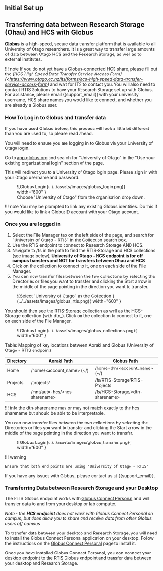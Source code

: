 ## Initial Set up

## Transferring data between Research Storage (Ohau) and HCS with Globus

**[Globus](https://www.globus.org/)** is a high-speed, secure data transfer platform that is available to all University of Otago researchers. 
It is a great way to transfer large amounts of data between Otago HCS and the Research Storage, as well as to external institutes.

!!! note
    If you do not yet have a Globus-connected HCS share, please fill out the _[HCS High Speed Data Transfer Service Access Form](<https://www.otago.ac.nz/its/forms/hcs-high-speed-data-transfer-service-access-form)_ and wait for ITS to contact you. You will also need to contact RTIS Solutions to have your Research Storage set up with Globus. For assistance, please email {{support_email}} with your university username, HCS share names you would like to connect, and whether you are already a Globus user.


### How To Log in to Globus and transfer data


If you have used Globus before, this process will look a little bit different than you are used to, so please read ahead.

You will need to ensure you are logging in to Globus via your University of Otago login.

Go to [app.globus.org](https://app.globus.org/) and search for "University of Otago" in the "Use your existing organizational login" section of the page.

This will redirect you to a University of Otago login page. Please sign in with your Otago username and password.


<figure markdown="span">
  ![Globus Login](../../assets/images/globus_login.png){ width="600" }
  <figcaption>Choose "University of Otago" from the organisation drop down.</figcaption>
</figure>

!!! note
    You may be prompted to link any existing Globus identities. Do this if you would like to link a GlobusID account with your Otago account.


### Once you are logged in

1. Select the File Manager tab on the left side of the page, and search for "University of Otago - RTIS" in the Collection search box.
1. Use the RTIS endpoint to connect to Research Storage AND HCS. 
1. Navigate to /fs in the path to find the RTIS-Storage and HCS collections (see image below). **University of Otago - HCS endpoint is for off campus transfers and NOT for transfers between Ohau and HCS** 
1. Click on the collection to connect to it, one on each side of the File Manager.
1. You can now transfer files between the two collections by selecting the Directories or files you want to transfer and clicking the Start arrow in the middle of the page pointing in the direction you want to transfer.


<figure markdown="span">
  ![Select "University of Otago" as the Collection ](../../assets/images/globus_rtis.png){ width="600" }
  <figcaption></figcaption>
</figure>




You should then see the RTIS-Storage collection as well as the HCS-Storage collection (with dtn_<username>). Click on the collection to connect to it, one on each side of the File Manager.

<figure markdown="span">
  ![Globus Login](../../assets/images/globus_collections.png){ width="600" }
  <figcaption></figcaption>
</figure>


Table: Mapping of key locations between Aoraki and Globus (University of Otago - RTIS endpoint)

| Directory| Aoraki Path | Globus Path |
|---|---|---|
| Home |/home/<account_name\> (~/) | /home-dtn/<account_name\> (~/) |
| Projects | /projects/ | /fs/RTIS-Storage/RTIS-Projects |
| HCS |/mnt/auto-hcs/<hcs sharename\> | /fs/HCS-Storage/<dtn-sharename\> |


!!! info
    the dtn-sharename may or may not match exactly to the hcs sharename but should be able to be interpretable.

You can now transfer files between the two collections by selecting the Directories or files you want to transfer and clicking the Start arrow in the middle of the page pointing in the direction you want to transfer.


<figure markdown="span">
  ![Globus Login](../../assets/images/globus_transfer.png){ width="600" }
  <figcaption></figcaption>
</figure>



!!! warning

    Ensure that both end points are using "University of Otago - RTIS"









If you have any issues with Globus, please contact us at {{support_email}}.


### Transferring Data between Research Storage and your Desktop


The RTIS Globus endpoint works with [Globus Connect Personal](https://www.globus.org/globus-connect-personal) and will transfer data to and from your desktop or lab computer.

*Note - the **HCS endpoint** does not work with Globus Connect Personal on campus, but does allow you to share and receive data from other Globus users off campus*

To transfer data between your desktop and Research Storage, you will need to install the Globus Connect Personal application on your desktop. Follow the instructions on the [Globus Connect Personal](https://www.globus.org/globus-connect-personal) page to install it.

Once you have installed Globus Connect Personal, you can connect your desktop endpoint to the RTIS Globus endpoint and transfer data between your desktop and Research Storage.
